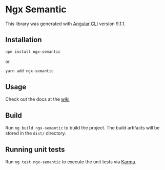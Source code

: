 # Ngx Semantic

This library was generated with [Angular CLI](https://github.com/angular/angular-cli) version 9.1.1.

## Installation

```bash
npm install ngx-semantic
```
or
```bash
yarn add ngx-semantic
```

## Usage

Check out the docs at the [wiki](http://ngx-semantic.github.io/)

## Build

Run `ng build ngx-semantic` to build the project. The build artifacts will be stored in the `dist/` directory.

## Running unit tests

Run `ng test ngx-semantic` to execute the unit tests via [Karma](https://karma-runner.github.io).
